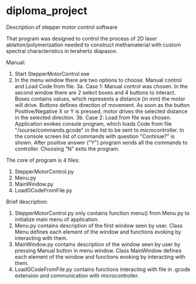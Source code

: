 # diploma_project
Description of stepper motor control software 

That program was designed to control the process of 2D laser ablation/polymerization needed to construct methamaterial with custom spectral characteristics in terahertz diapason.

Manual:
1. Start StepperMotorControl.exe
2. In the menu window there are two options to choose. Manual control and Load Code from file.
3a. Case 1: Manual control was chosen. In the second window there are 2 select boxes and 4 buttons to interact. Boxes contains values, which represents a distance (in mm) the motor will drive. Buttons defines direction of movement. As soon as the button Positive/Negative X or Y is pressed, motor drives the selected distance in the selected direction.
3b. Case 2: Load from file was chosen. Application evokes console program, which loads Code from file "/sourse/commands.gcode" in the list to be sent to microcontroller. In the console screen list of commands with question "Continue?" is shown. After positive answer ("Y") program sends all the commands to controller. Choosing "N" exits the program. 



The core of program is 4 files:
1. StepperMotorControl.py 
2. Menu.py
3. MainWindow.py
4. LoadGCodeFromFile.py

Brief description:
1. StepperMotorControl.py only contains function menu() from Menu.py to initialize main menu of application.
2. Menu.py contains description of the first window seen by user. Class Menu defines each element of the window and functions evoking by interacting with them. 
3. MainWindow.py contains description of the window seen by user by pressing Manual button in menu window. Class MainWindow defines each element of the window and functions evoking by interacting with them. 
4. LoadGCodeFromFile.py contains functions interacting with file in .gcode extension and communication with microcontroller.  
